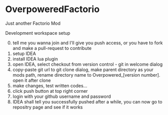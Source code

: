 # OverpoweredFactorio
Just another Factorio Mod

Development workspace setup

0. tell me you wanna join and I'll give you push access, or you have to fork and make a pull-request to contribute
1. setup IDEA
2. install IDEA lua plugin
3. open IDEA, select checkout from version control - git in welcome dialog
4. copy-paste git url to git clone dialog, make parent directory as your mods path, rename directory name to Overpowered_[version number]. open it after clone
5. make changes, test written codes...
6. click push button at top right corner
7. login with your github username and password
8. IDEA shall tell you successfully pushed after a while, you can now go to repositry page and see if it works
